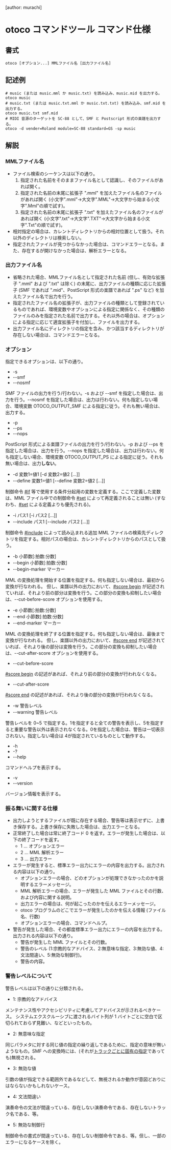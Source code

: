 [author: murachi]

# otoco コマンドツール コマンド仕様

<h2 id="usage">書式</h2>

```
otoco [オプション...] MMLファイル名 [出力ファイル名]
```

<h2 id="example">記述例</h2>

```
# music (または music.mml か music.txt) を読み込み、music.mid を出力する。
otoco music
# music.txt (または music.txt.mml か music.txt.txt) を読み込み、smf.mid を出力する。
otoco music.txt smf.mid
# MIDI 音源のターゲットを SC-88 として、SMF と Postscript 形式の楽譜を出力する。
otoco -d vender=Roland module=SC-88 standard=GS -sp music
```

<h2 id="detail">解説</h2>

<h3 id="detail-mml-file">MMLファイル名</h3>

* ファイル検索のシーケンスは以下の通り。
  1. 指定された名前をそのままファイル名として認識し、そのファイルがあれば開く。
  1. 指定された名前の末尾に拡張子 ".mml" を加えたファイル名のファイルがあれば開く (小文字".mml"→大文字".MML"→大文字から始まる小文字".Mml"の順で試す)。
  1. 指定された名前の末尾に拡張子 ".txt" を加えたファイル名のファイルがあれば開く (小文字".txt"→大文字".TXT"→大文字から始まる小文字".Txt"の順で試す)。
* 相対指定の場合は、カレントディレクトリからの相対位置として扱う。それ以外のディレクトリは検索しない。
* 指定されたファイルが見つからなかった場合は、コマンドエラーとなる。また、存在するが開けなかった場合は、解析エラーとなる。

<h3 id="detail-output-file">出力ファイル名</h3>

* 省略された場合、MMLファイル名として指定された名前 (但し、有効な拡張子 ".mml" および ".txt" は除く) の末尾に、出力ファイルの種類に応じた拡張子 (SMF であれば ".mid"、PostScript 形式の楽譜であれば ".ps" など) を加えたファイル名で出力を行う。
* 指定されたファイル名の拡張子が、出力ファイルの種類として登録されているものであれば、環境変数やオプションによる指定に関係なく、その種類のファイルのみを指定された名前で出力する。それ以外の場合は、オプションによる指定に応じて適宜拡張子を付加し、ファイルを出力する。
* 出力ファイル名にディレクトリの指定を含み、かつ該当するディレクトリが存在しない場合は、コマンドエラーとなる。

<h3 id="detail-options">オプション</h3>

指定できるオプションは、以下の通り。

* -s
* --smf
* --nosmf

SMF ファイルの出力を行う/行わない。-s および --smf を指定した場合は、出力を行う。--nosmf を指定した場合は、出力は行わない。何も指定しない場合、環境変数 OTOCO_OUTPUT_SMF による指定に従う。それも無い場合は、出力する。

* -p
* --ps
* --nops

PostScript 形式による楽譜ファイルの出力を行う/行わない。-p および --ps を指定した場合は、出力を行う。--nops を指定した場合は、出力は行わない。何も指定しない場合、環境変数 OTOCO_OUTPUT_PS による指定に従う。それも無い場合は、出力**しない**。

* -d 変数1=値1 [-d 変数2=値2 [...]]
* --define 変数1=値1 [--define 変数2=値2 [...]]

制御命令 [#if](wiki::外部仕様/MML仕様/制御命令一覧#branch-if) 等で使用する条件分起用の変数を定義する。ここで定義した変数は、MML ファイル中での制御命令 [#set](wiki::外部仕様/MML仕様/制御命令一覧#define-set) によって再定義されることは無い (すなわち、[#set](wiki::外部仕様/MML仕様/制御命令一覧#define-set) による定義よりも優先される)。

* -i パス1 [-i パス2 [...]]
* --include パス1 [--include パス2 [...]]

制御命令 [#include](wiki::外部仕様/MML仕様/制御命令一覧#insert-include) によって読み込まれる追加 MML ファイルの検索先ディレクトリを指定する。相対パスの場合は、カレントディレクトリからのパスとして扱う。

* -b 小節数[:拍数:分数]
* --begin 小節数[:拍数:分数]
* --begin-marker マーカー

MML の変換処理を開始する位置を指定する。何も指定しない場合は、最初から変換が行なわれる。
但し、楽譜以外の出力において、[#score begin](wiki::外部仕様/MML仕様/制御命令一覧#flow-score) が記述されていれば、それより前の部分は変換を行う。この部分の変換も抑制したい場合は、--cut-before-score オプションを使用する。

* -e 小節数[:拍数:分数]
* --end 小節数[:拍数:分数]
* --end-marker マーカー

MML の変換処理を終了する位置を指定する。何も指定しない場合は、最後まで変換が行なわれる。
但し、楽譜以外の出力において、[#score end](wiki::外部仕様/MML仕様/制御命令一覧#flow-score) が記述されていれば、それより後の部分は変換を行う。この部分の変換も抑制したい場合は、--cut-after-score オプションを使用する。

* --cut-before-score

[#score begin](wiki::外部仕様/MML仕様/制御命令一覧#flow-score) の記述があれば、それより前の部分の変換が行われなくなる。

* --cut-after-score

[#score end](wiki::外部仕様/MML仕様/制御命令一覧#flow-score) の記述があれば、それより後の部分の変換が行われなくなる。

* -w 警告レベル
* --warning 警告レベル

警告レベルを 0~5 で指定する。1を指定すると全ての警告を表示し、5を指定すると重要な警告以外は表示されなくなる。0を指定した場合は、警告は一切表示されない。指定しない場合は 4が指定されているものとして動作する。

* -h
* -?
* --help

コマンドヘルプを表示する。

* -v
* --version

バージョン情報を表示する。

<h3 id="detail-conduct">振る舞いに関する仕様</h3>

* 出力しようとするファイルが既に存在する場合、警告等は表示せずに、上書き保存する。上書き保存に失敗した場合は、出力エラーとなる。
* 正常終了した場合は常に終了コード 0 を返す。エラーが発生した場合は、以下の終了コードを返す。
  * 1 ... オプションエラー
  * 2 ... MML 解析エラー
  * 3 ... 出力エラー
* エラーが発生すると、標準エラー出力にエラーの内容を出力する。出力される内容は以下の通り。
  * オプションエラーの場合、どのオプションが処理できなかったのかを説明するエラーメッセージ。
  * MML 解析エラーの場合、エラーが発生した MML ファイルとその行数、および内容に関する説明。
  * 出力エラーの場合は、何が起こったのかを伝えるエラーメッセージ。
  * otoco プログラムのどこでエラーが発生したのかを伝える情報 (ファイル名、行数)
  * オプションエラーの場合、コマンドヘルプ。
* 警告が発生した場合、その都度標準エラー出力にエラーの内容を出力する。出力される内容は以下の通り。
  * 警告が発生した MML ファイルとその行数。
  * 警告のレベル (1:宗教的なアドバイス、2:無意味な指定、3:無効な値、4:文法間違い、5:無効な制御行)。
  * 警告の内容。

<h3 id="detail-warning-level">警告レベルについて</h3>

警告レベルは以下の通りに分類される。

* 1: 宗教的なアドバイス

メンテナンス性やアクセシビリティに考慮してアドバイスが示されるべきケース。
システムエクスクルーシブに渡されるバイト列が 1 バイトごとに空白で区切られておらず見難い、などといったもの。

* 2: 無意味な指定

同じパラメタに対する同じ値の指定の繰り返しであるために、指定の意味が無いようなもの。SMF への変換時には、(それが[トラックごとに固有の指定](wiki::外部仕様/MML仕様/演奏命令一覧#track)であっても)無視される。

* 3: 無効な値

引数の値が指定できる範囲外であるなどして、無視されるか動作が意図どおりにはならないかもしれないケース。

* 4: 文法間違い

演奏命令の文法が間違っている、存在しない演奏命令である、存在しないトラック名である、等。

* 5: 無効な制御行

制御命令の書式が間違っている、存在しない制御命令である、等。但し、一部のエラーになるケースを除く。
